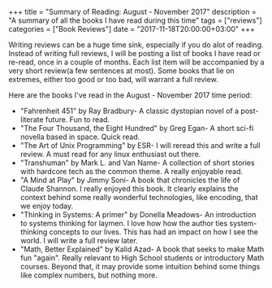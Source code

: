 +++
title = "Summary of Reading: August - November 2017"
description = "A summary of all the books I have read during this time"
tags = ["reviews"]
categories = ["Book Reviews"]
date = "2017-11-18T20:00:00+03:00"
+++

Writing reviews can be a huge time sink, especially if you do alot of reading. Instead of writing full reviews, I will be posting a list of books I have read or re-read, once in a couple of months. Each list item will be accompanied by a very short review(a few sentences at most). Some books that lie on extremes, either too good or too bad, will warrant a full review.

Here are the books I've read in the August - November 2017 time period:

+ "Fahrenheit 451" by Ray Bradbury- A classic dystopian novel of a post-literate future. Fun to read.
+ "The Four Thousand, the Eight Hundred" by Greg Egan- A short sci-fi novella based in space. Quick read.
+ "The Art of Unix Programming" by ESR- I will reread this and write a full review. A must read for any linux enthusiast out there.
+ "Transhuman" by Mark L. and Van Name- A collection of short stories with hardcore tech as the common theme. A really enjoyable read.
+ "A Mind at Play" by Jimmy Soni- A book that chronicles the life of Claude Shannon. I really enjoyed this book. It clearly explains the context behind some really wonderful technologies, like encoding, that we enjoy today.
+ "Thinking in Systems: A primer" by Donella Meadows- An introduction to systems thinking for laymen. I love how how the author ties system-thinking concepts to our lives. This has had an impact on how I see the world. I will write a full review later.
+ "Math, Better Explained" by Kalid Azad- A book that seeks to make Math fun "again". Really relevant to High School students or introductory Math courses. Beyond that, it may provide some intuition behind some things like complex numbers, but nothing more.
